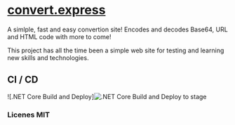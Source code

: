 # [convert.express](https://convert.express)
A simlple, fast and easy convertion site! Encodes and decodes Base64, URL and HTML code with more to come! 

This project has all the time been a simple web site for testing and learning new skills and technologies. 

## CI / CD
![.NET Core Build and Deploy]![.NET Core Build and Deploy to stage](https://github.com/KristofferRisa/convert.express/workflows/.NET%20Core%20Build%20and%20Deploy%20to%20stage/badge.svg)


### Licenes MIT
